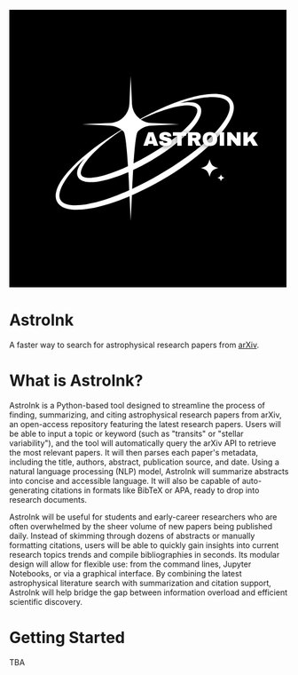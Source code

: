 ![logo](astroink.png)
# AstroInk
A faster way to search for astrophysical research papers from [arXiv](https://arxiv.org/).


# What is AstroInk?
AstroInk is a Python-based tool designed to streamline the process of finding, summarizing, and citing astrophysical research papers from arXiv, an open-access repository featuring the latest research papers. Users will be able to input a topic or keyword (such as "transits" or "stellar variability"), and the tool will automatically query the arXiv API to retrieve the most relevant papers. It will then parses each paper's metadata, including the title, authors, abstract, publication source, and date. Using a natural language processing (NLP) model, AstroInk will summarize abstracts into concise and accessible language. It will also be capable of auto-generating citations in formats like BibTeX or APA, ready to drop into research documents.

AstroInk will be useful for students and early-career researchers who are often overwhelmed by the sheer volume of new papers being published daily. Instead of skimming through dozens of abstracts or manually formatting citations, users will be able to quickly gain insights into current research topics trends and compile bibliographies in seconds. Its modular design will allow for flexible use: from the command lines, Jupyter Notebooks, or via a graphical interface. By combining the latest astrophysical literature search with summarization and citation support, AstroInk will help bridge the gap between information overload and efficient scientific discovery.

# Getting Started
TBA
